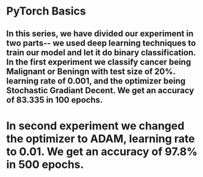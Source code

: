 # PyTorch Basics
In this series, we have divided our experiment in two parts-- we used deep learning techniques to train our model and let it do binary classification. In the first experiment we classify cancer being Malignant or Beningn with test size of 20%. learning rate of 0.001, and the optimizer being Stochastic Gradiant Decent. We get an accuracy of 83.335 in 100 epochs. 
-----

# In second experiment we changed the optimizer to ADAM, learning rate to 0.01. We get an accuracy of 97.8% in 500 epochs.
